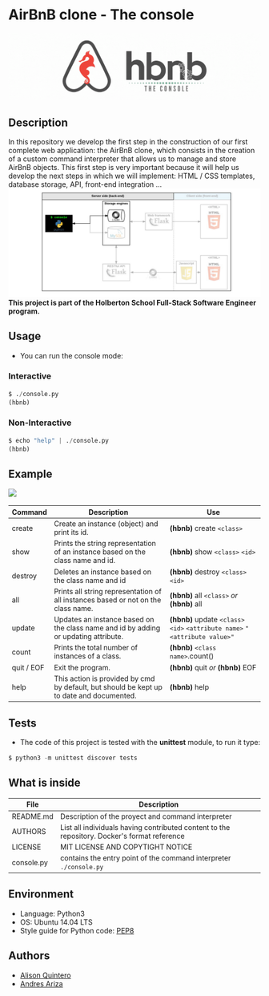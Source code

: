 # AirBnB clone - The console
<img src="https://github.com/AlisonQuinter17/AirBnB_clone/blob/main/multimedia/console.gif" class="responsive"/>

## Description
In this repository we develop the first step in the construction of our first complete web application: the AirBnB clone, which consists in the creation of a custom command interpreter that allows us to manage and store AirBnB objects. This first step is very important because it will help us develop the next steps in which we will implement: HTML / CSS templates, database storage, API, front-end integration ...
<img src="https://github.com/AlisonQuinter17/AirBnB_clone/blob/main/multimedia/first_step_o.png" class="responsive"/>
**This project is part of the Holberton School Full-Stack Software Engineer program.**

## Usage
- You can run the console mode:
### Interactive
```python
$ ./console.py
(hbnb)
```
### Non-Interactive
```python
$ echo "help" | ./console.py
(hbnb)
```
## Example

<img src="https://github.com/AlisonQuinter17/AirBnB_clone/blob/main/multimedia/canva_video.gif" class="responsive"/>

| Command  |  Description  | Use |
| ----- | ----- | ----- |
| create |Create an instance (object) and print its id.| **(hbnb)** create `<class>` |
| show |Prints the string representation of an instance based on the class name and id.| **(hbnb)** show `<class>` `<id>` |
| destroy | Deletes an instance based on the class name and id | **(hbnb)** destroy `<class>` `<id>` |
| all | Prints all string representation of all instances based or not on the class name. |**(hbnb)** all `<class>` *or*  **(hbnb)** all|
| update | Updates an instance based on the class name and id by adding or updating attribute. | **(hbnb)** update `<class>` `<id>` `<attribute name>` `"<attribute value>"` |
| count | Prints the total number of instances of a class. | **(hbnb)** `<class name>`.count() |
| quit / EOF | Exit the program. | **(hbnb)** quit *or* **(hbnb)** EOF |
| help | This action is provided by cmd by default, but should be kept up to date and documented. | **(hbnb)** help |

## Tests
- The code of this project is tested with the **unittest** module, to run it type:
```python
$ python3 -m unittest discover tests
```
## What is inside
| File | Description |
| ---- | ---- |
| README.md | Description of the proyect and command interpreter |
| AUTHORS | List all individuals having contributed content to the repository. Docker's format reference |
| LICENSE | MIT LICENSE AND COPYTIGHT NOTICE |
| console.py | contains the entry point of the command interpreter `./console.py`|

## Environment
* Language: Python3
* OS: Ubuntu 14.04 LTS
* Style guide for Python code: [PEP8](https://www.python.org/dev/peps/pep-0008/)

## Authors
* [Alison Quintero](https://twitter.com/AlisonQuinter17)
* [Andres Ariza](https://twitter.com/ariza_rocks)
